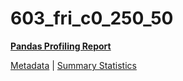 # 603_fri_c0_250_50

[**Pandas Profiling Report**](https://epistasislab.github.io/penn-ml-benchmarks/profile/603_fri_c0_250_50.html)

[Metadata](metadata.yaml) | [Summary Statistics](summary_stats.tsv)
